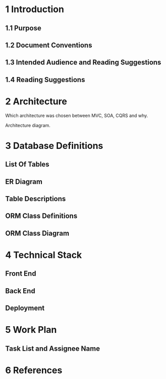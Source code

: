 # 1 Introduction

## 1.1 Purpose



## 1.2 Document Conventions



## 1.3  Intended Audience and Reading Suggestions



## 1.4 Reading Suggestions



# 2 Architecture

Which architecture was chosen between MVC, SOA, CQRS and why.

Architecture diagram.



# 3 Database Definitions



## List Of Tables



## ER Diagram



## Table Descriptions



## ORM Class Definitions



## ORM Class Diagram





# 4 Technical Stack

## Front End



## Back End



## Deployment





# 5 Work Plan 

## Task List and Assignee Name





# 6 References 



